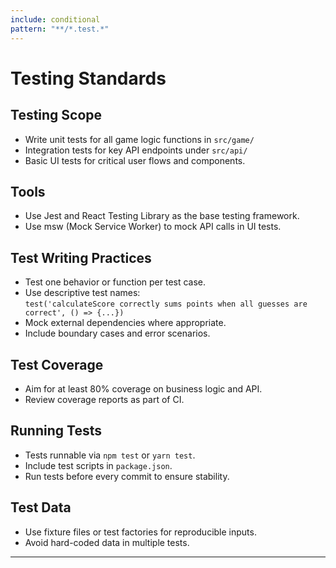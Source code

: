 ```yaml
---
include: conditional
pattern: "**/*.test.*"
---
```


# Testing Standards

## Testing Scope
- Write unit tests for all game logic functions in `src/game/`
- Integration tests for key API endpoints under `src/api/`
- Basic UI tests for critical user flows and components.

## Tools
- Use Jest and React Testing Library as the base testing framework.
- Use msw (Mock Service Worker) to mock API calls in UI tests.

## Test Writing Practices
- Test one behavior or function per test case.
- Use descriptive test names:  
  `test('calculateScore correctly sums points when all guesses are correct', () => {...})`
- Mock external dependencies where appropriate.
- Include boundary cases and error scenarios.

## Test Coverage
- Aim for at least 80% coverage on business logic and API.
- Review coverage reports as part of CI.

## Running Tests
- Tests runnable via `npm test` or `yarn test`.
- Include test scripts in `package.json`.
- Run tests before every commit to ensure stability.

## Test Data
- Use fixture files or test factories for reproducible inputs.
- Avoid hard-coded data in multiple tests.

---

